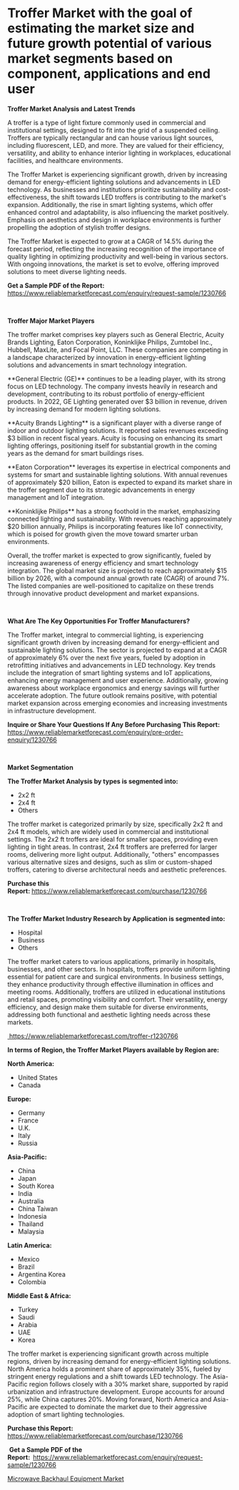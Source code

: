 <p><h1>Troffer Market with the goal of estimating the market size and future growth potential of various market segments based on component, applications and end user</h1></p><p><strong>Troffer Market Analysis and Latest Trends</strong></p>
<p><p>A troffer is a type of light fixture commonly used in commercial and institutional settings, designed to fit into the grid of a suspended ceiling. Troffers are typically rectangular and can house various light sources, including fluorescent, LED, and more. They are valued for their efficiency, versatility, and ability to enhance interior lighting in workplaces, educational facilities, and healthcare environments.</p><p>The Troffer Market is experiencing significant growth, driven by increasing demand for energy-efficient lighting solutions and advancements in LED technology. As businesses and institutions prioritize sustainability and cost-effectiveness, the shift towards LED troffers is contributing to the market's expansion. Additionally, the rise in smart lighting systems, which offer enhanced control and adaptability, is also influencing the market positively. Emphasis on aesthetics and design in workplace environments is further propelling the adoption of stylish troffer designs.</p><p>The Troffer Market is expected to grow at a CAGR of 14.5% during the forecast period, reflecting the increasing recognition of the importance of quality lighting in optimizing productivity and well-being in various sectors. With ongoing innovations, the market is set to evolve, offering improved solutions to meet diverse lighting needs.</p></p>
<p><strong>Get a Sample PDF of the Report:&nbsp;</strong> <a href="https://www.reliablemarketforecast.com/enquiry/request-sample/1230766?utm_campaign=1929&utm_medium=2&utm_source=Github&utm_content=ia&utm_term=18022025&utm_id=troffer">https://www.reliablemarketforecast.com/enquiry/request-sample/1230766</a></p>
<p>&nbsp;</p>
<p><strong>Troffer Major Market Players</strong></p>
<p><p>The troffer market comprises key players such as General Electric, Acuity Brands Lighting, Eaton Corporation, Koninklijke Philips, Zumtobel Inc., Hubbell, MaxLite, and Focal Point, LLC. These companies are competing in a landscape characterized by innovation in energy-efficient lighting solutions and advancements in smart technology integration.</p><p>**General Electric (GE)** continues to be a leading player, with its strong focus on LED technology. The company invests heavily in research and development, contributing to its robust portfolio of energy-efficient products. In 2022, GE Lighting generated over $3 billion in revenue, driven by increasing demand for modern lighting solutions.</p><p>**Acuity Brands Lighting** is a significant player with a diverse range of indoor and outdoor lighting solutions. It reported sales revenues exceeding $3 billion in recent fiscal years. Acuity is focusing on enhancing its smart lighting offerings, positioning itself for substantial growth in the coming years as the demand for smart buildings rises.</p><p>**Eaton Corporation** leverages its expertise in electrical components and systems for smart and sustainable lighting solutions. With annual revenues of approximately $20 billion, Eaton is expected to expand its market share in the troffer segment due to its strategic advancements in energy management and IoT integration.</p><p>**Koninklijke Philips** has a strong foothold in the market, emphasizing connected lighting and sustainability. With revenues reaching approximately $20 billion annually, Philips is incorporating features like IoT connectivity, which is poised for growth given the move toward smarter urban environments.</p><p>Overall, the troffer market is expected to grow significantly, fueled by increasing awareness of energy efficiency and smart technology integration. The global market size is projected to reach approximately $15 billion by 2026, with a compound annual growth rate (CAGR) of around 7%. The listed companies are well-positioned to capitalize on these trends through innovative product development and market expansions.</p></p>
<p>&nbsp;</p>
<p><strong>What Are The Key Opportunities For Troffer Manufacturers?</strong></p>
<p><p>The Troffer market, integral to commercial lighting, is experiencing significant growth driven by increasing demand for energy-efficient and sustainable lighting solutions. The sector is projected to expand at a CAGR of approximately 6% over the next five years, fueled by adoption in retrofitting initiatives and advancements in LED technology. Key trends include the integration of smart lighting systems and IoT applications, enhancing energy management and user experience. Additionally, growing awareness about workplace ergonomics and energy savings will further accelerate adoption. The future outlook remains positive, with potential market expansion across emerging economies and increasing investments in infrastructure development.</p></p>
<p><strong>Inquire or Share Your Questions If Any Before Purchasing This Report:</strong> <a href="https://www.reliablemarketforecast.com/enquiry/pre-order-enquiry/1230766?utm_campaign=1929&utm_medium=2&utm_source=Github&utm_content=ia&utm_term=18022025&utm_id=troffer">https://www.reliablemarketforecast.com/enquiry/pre-order-enquiry/1230766</a></p>
<p>&nbsp;</p>
<p><strong>Market Segmentation</strong></p>
<p><strong>The Troffer Market Analysis by types is segmented into:</strong></p>
<p><ul><li>2x2 ft</li><li>2x4 ft</li><li>Others</li></ul></p>
<p><p>The troffer market is categorized primarily by size, specifically 2x2 ft and 2x4 ft models, which are widely used in commercial and institutional settings. The 2x2 ft troffers are ideal for smaller spaces, providing even lighting in tight areas. In contrast, 2x4 ft troffers are preferred for larger rooms, delivering more light output. Additionally, "others" encompasses various alternative sizes and designs, such as slim or custom-shaped troffers, catering to diverse architectural needs and aesthetic preferences.</p></p>
<p><strong>Purchase this Report:&nbsp;</strong><a href="https://www.reliablemarketforecast.com/purchase/1230766?utm_campaign=1929&utm_medium=2&utm_source=Github&utm_content=ia&utm_term=18022025&utm_id=troffer">https://www.reliablemarketforecast.com/purchase/1230766</a></p>
<p>&nbsp;</p>
<p><strong>The Troffer Market Industry Research by Application is segmented into:</strong></p>
<p><ul><li>Hospital</li><li>Business</li><li>Others</li></ul></p>
<p><p>The troffer market caters to various applications, primarily in hospitals, businesses, and other sectors. In hospitals, troffers provide uniform lighting essential for patient care and surgical environments. In business settings, they enhance productivity through effective illumination in offices and meeting rooms. Additionally, troffers are utilized in educational institutions and retail spaces, promoting visibility and comfort. Their versatility, energy efficiency, and design make them suitable for diverse environments, addressing both functional and aesthetic lighting needs across these markets.</p></p>
<p><a href="https://www.reliablemarketforecast.com/troffer-r1230766?utm_campaign=1929&utm_medium=2&utm_source=Github&utm_content=ia&utm_term=18022025&utm_id=troffer">&nbsp;https://www.reliablemarketforecast.com/troffer-r1230766</a></p>
<p><strong>In terms of Region, the Troffer Market Players available by Region are:</strong></p>
<p>
    <p> <strong> North America: </strong>
        <ul>
            <li>United States</li>
            <li>Canada</li>
        </ul>
        </p> 
    <p> <strong> Europe: </strong>
        <ul>
            <li>Germany</li>
            <li>France</li>
            <li>U.K.</li>
            <li>Italy</li>
            <li>Russia</li>
        </ul>
        </p> 
    <p> <strong> Asia-Pacific: </strong>
        <ul>
            <li>China</li>
            <li>Japan</li>
            <li>South Korea</li>
            <li>India</li>
            <li>Australia</li>
            <li>China Taiwan</li>
            <li>Indonesia</li>
            <li>Thailand</li>
            <li>Malaysia</li>
        </ul>
        </p> 
    <p> <strong> Latin America: </strong>
        <ul>
            <li>Mexico</li>
            <li>Brazil</li>
            <li>Argentina Korea</li>
            <li>Colombia</li>
        </ul>
        </p> 
    <p> <strong> Middle East & Africa: </strong>
        <ul>
            <li>Turkey</li>
            <li>Saudi</li>
            <li>Arabia</li>
            <li>UAE</li>
            <li>Korea</li>
        </ul>
    </p>
    </p>
<p><p>The troffer market is experiencing significant growth across multiple regions, driven by increasing demand for energy-efficient lighting solutions. North America holds a prominent share of approximately 35%, fueled by stringent energy regulations and a shift towards LED technology. The Asia-Pacific region follows closely with a 30% market share, supported by rapid urbanization and infrastructure development. Europe accounts for around 25%, while China captures 20%. Moving forward, North America and Asia-Pacific are expected to dominate the market due to their aggressive adoption of smart lighting technologies.</p></p>
<p><strong>Purchase this Report: </strong><a href="https://www.reliablemarketforecast.com/purchase/1230766?utm_campaign=1929&utm_medium=2&utm_source=Github&utm_content=ia&utm_term=18022025&utm_id=troffer">https://www.reliablemarketforecast.com/purchase/1230766</a></p>
<p>&nbsp;<strong>Get a Sample PDF of the Report:&nbsp;&nbsp;</strong><a href="https://www.reliablemarketforecast.com/enquiry/request-sample/1230766?utm_campaign=1929&utm_medium=2&utm_source=Github&utm_content=ia&utm_term=18022025&utm_id=troffer">https://www.reliablemarketforecast.com/enquiry/request-sample/1230766</a></p>
<p><strong></strong></p>
<p><p><a href="https://github.com/dringals/Market-Research-Report-List-6/blob/main/microwave-backhaul-equipment-market.md?utm_campaign=1929&utm_medium=2&utm_source=Github&utm_content=ia&utm_term=18022025&utm_id=troffer">Microwave Backhaul Equipment Market</a></p></p>